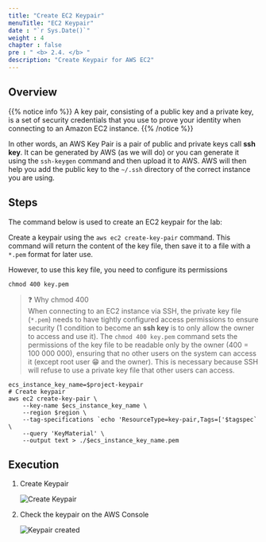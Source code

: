 ```yaml
---
title: "Create EC2 Keypair"
menuTitle: "EC2 Keypair"
date : "`r Sys.Date()`"
weight : 4
chapter : false
pre : " <b> 2.4. </b> "
description: "Create Keypair for AWS EC2"
---
```


## Overview

{{% notice info %}}
A key pair, consisting of a public key and a private key, is a set of security credentials that you use to prove your identity when connecting to an Amazon EC2 instance. 
{{% /notice %}}

In other words, an AWS Key Pair is a pair of public and private keys call **ssh key**. It can be generated by AWS (as we will do) or you can generate it using the `ssh-keygen` command and then upload it to AWS. AWS will then help you add the public key to the `~/.ssh` directory of the correct instance you are using.

## Steps

The command below is used to create an EC2 keypair for the lab:

Create a keypair using the `aws ec2 create-key-pair` command. This command will return the content of the key file, then save it to a file with a `*.pem` format for later use.

However, to use this key file, you need to configure its permissions
```shell
chmod 400 key.pem
```

> ❓ Why chmod 400  
When connecting to an EC2 instance via SSH, the private key file (`*.pem`) needs to have tightly configured access permissions to ensure security (1 condition to become an **ssh key** is to only allow the owner to access and use it). The `chmod 400 key.pem` command sets the permissions of the key file to be readable only by the owner (400 = 100 000 000), ensuring that no other users on the system can access it (except root user 😁 and the owner). This is necessary because SSH will refuse to use a private key file that other users can access.

```shell
ecs_instance_key_name=$project-keypair
# Create keypair
aws ec2 create-key-pair \
    --key-name $ecs_instance_key_name \
    --region $region \
    --tag-specifications `echo 'ResourceType=key-pair,Tags=['$tagspec` \
    --query 'KeyMaterial' \
    --output text > ./$ecs_instance_key_name.pem
```

## Execution

1. Create Keypair

    ![Create Keypair](/fcj-workshop2/images/2-prerequiste/2.4-keypair/2.4.1-create.png)

2. Check the keypair on the AWS Console

    ![Keypair created](/fcj-workshop2/images/2-prerequiste/2.4-keypair/2.4.2-keypair.png)
